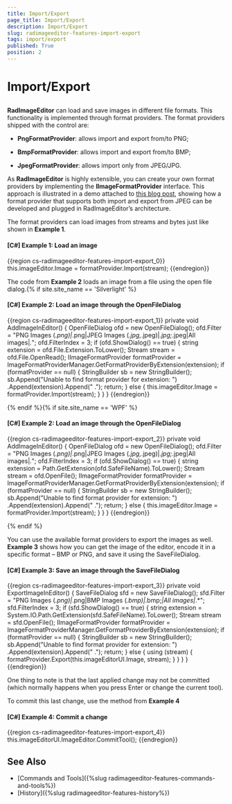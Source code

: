 ```yaml
---
title: Import/Export
page_title: Import/Export
description: Import/Export
slug: radimageeditor-features-import-export
tags: import/export
published: True
position: 2
---
```


# Import/Export



## 

__RadImageEditor__ can load and save images in different file formats. This functionality is implemented through format providers. The format providers shipped with the control are:
        

* __PngFormatProvider__: allows import and export from/to PNG;
          

* __BmpFormatProvider__: allows import and export from/to BMP;
          

* __JpegFormatProvider__: allows import only from JPEG/JPG.
          

As __RadImageEditor__ is highly extensible, you can create your own format providers by implementing the __IImageFormatProvider__ interface. This approach is illustrated in a demo attached to [this blog post](http://blogs.telerik.com/blogs/posts/11-07-20/under-the-hood-of-radimageeditor-for-silverlight-and-wpf.aspx), showing how a format provider that supports both import and export from JPEG can be developed and plugged in RadImageEditor’s architecture.
        

The format providers can load images from streams and bytes just like shown in **Example 1**.

#### __[C#] Example 1: Load an image__

{{region cs-radimageeditor-features-import-export_0}}
	this.imageEditor.Image = formatProvider.Import(stream);
{{endregion}}



The code from **Example 2** loads an image from a file using the open file dialog.{% if site.site_name == 'Silverlight' %}

#### __[C#] Example 2: Load an image through the OpenFileDialog__

{{region cs-radimageeditor-features-import-export_1}}
	private void AddImageInEditor()
	{
	   OpenFileDialog ofd = new OpenFileDialog();
	   ofd.Filter = "PNG Images (*.png)|*.png|JPEG Images (*.jpg,*.jpeg)|*.jpg;*.jpeg|All images|*.*";
	   ofd.FilterIndex = 3;
	   if (ofd.ShowDialog() == true)
	   {
	      string extension = ofd.File.Extension.ToLower();
	      Stream stream = ofd.File.OpenRead();
	      IImageFormatProvider formatProvider = ImageFormatProviderManager.GetFormatProviderByExtension(extension);
	      if (formatProvider == null)
	      {
	          StringBuilder sb = new StringBuilder();
	          sb.Append("Unable to find format provider for extension: ")
	            .Append(extension).Append(" .");
	          return;
	      }
	      else
	      {
	         this.imageEditor.Image = formatProvider.Import(stream);
	      }
	   }
	}
{{endregion}}

{% endif %}{% if site.site_name == 'WPF' %}

#### __[C#] Example 2: Load an image through the OpenFileDialog__

{{region cs-radimageeditor-features-import-export_2}}
	private void AddImageInEditor()
	{
	    OpenFileDialog ofd = new OpenFileDialog();
	    ofd.Filter = "PNG Images (*.png)|*.png|JPEG Images (*.jpg,*.jpeg)|*.jpg;*.jpeg|All images|*.*";
	    ofd.FilterIndex = 3;
	    if (ofd.ShowDialog() == true)
	    {
	        string extension = Path.GetExtension(ofd.SafeFileName).ToLower();
	        Stream stream = ofd.OpenFile();
	        IImageFormatProvider formatProvider = ImageFormatProviderManager.GetFormatProviderByExtension(extension);
	        if (formatProvider == null)
	        {
	            StringBuilder sb = new StringBuilder();
	            sb.Append("Unable to find format provider for extension: ")
	              .Append(extension).Append(" .");
	            return;
	        }
	        else
	        {
	            this.imageEditor.Image = formatProvider.Import(stream);
	        }
	    }
	}
{{endregion}}

{% endif %}

You can use the available format providers to export the images as well.  **Example 3** shows how you can get the image of the editor, encode it in a specific format – BMP or PNG, and save it using the SaveFileDialog.

#### __[C#] Example 3: Save an image through the SaveFileDialog__

{{region cs-radimageeditor-features-import-export_3}}
	private void ExportImageInEditor()
	{
	    SaveFileDialog sfd = new SaveFileDialog();
	    sfd.Filter = "PNG Images (*.png)|*.png|BMP Images (*.bmp)|*.bmp;*|All images|*.*";
	    sfd.FilterIndex = 3;
	    if (sfd.ShowDialog() == true)
	    {
	        string extension = System.IO.Path.GetExtension(sfd.SafeFileName).ToLower();
	        Stream stream = sfd.OpenFile();
	        IImageFormatProvider formatProvider = ImageFormatProviderManager.GetFormatProviderByExtension(extension);
	        if (formatProvider == null)
	        {
	            StringBuilder sb = new StringBuilder();
	            sb.Append("Unable to find format provider for extension: ")
	                .Append(extension).Append(" .");
	            return;
	        }
	        else
	        {
	            using (stream)
	            {
	                formatProvider.Export(this.imageEditorUI.Image, stream);
	            }
	        }
	    }
	}
{{endregion}}



One thing to note is that the last applied change may not be committed (which normally happens when you press Enter or change the current tool).

To commit this last change, use the method from **Example 4**

#### __[C#] Example 4: Commit a change__

{{region cs-radimageeditor-features-import-export_4}}
	this.imageEditorUI.ImageEditor.CommitTool();
{{endregion}}


## See Also 

* [Commands and Tools]({%slug radimageeditor-features-commands-and-tools%})
* [History]({%slug radimageeditor-features-history%})